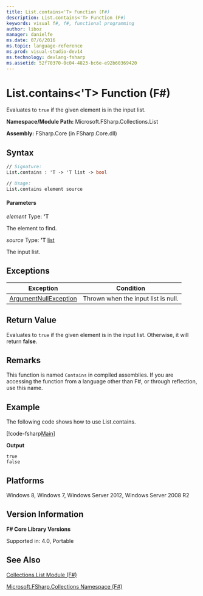 ```yaml
---
title: List.contains<'T> Function (F#)
description: List.contains<'T> Function (F#)
keywords: visual f#, f#, functional programming
author: liboz
manager: danielfe
ms.date: 07/6/2016
ms.topic: language-reference
ms.prod: visual-studio-dev14
ms.technology: devlang-fsharp
ms.assetid: 52f70370-0c04-4823-bc6e-e92b60369420 
---
```


# List.contains<'T> Function (F#)

Evaluates to `true` if the given element is in the input list.

**Namespace/Module Path:** Microsoft.FSharp.Collections.List

**Assembly:** FSharp.Core (in FSharp.Core.dll)

## Syntax

```fsharp
// Signature:
List.contains : 'T -> 'T list -> bool

// Usage:
List.contains element source
```

#### Parameters
*element*
Type: **'T**

The element to find.

*source*
Type: **'T** [list](https://msdn.microsoft.com/library/c627b668-477b-4409-91ed-06d7f1b3e4a7)

The input list.

## Exceptions

|Exception|Condition|
|----|----|
|[ArgumentNullException](https://msdn.microsoft.com/library/system.argumentnullexception.aspx)|Thrown when the input list is null.|

## Return Value

Evaluates to `true` if the given element is in the input list. Otherwise, it will return **false**.

## Remarks
This function is named `Contains` in compiled assemblies. If you are accessing the function from a language other than F#, or through reflection, use this name.

## Example

The following code shows how to use List.contains.

[!code-fsharp[Main](../../../samples/snippets/fslists/snippet113.fs)]

**Output**

```
true
false
```

## Platforms
Windows 8, Windows 7, Windows Server 2012, Windows Server 2008 R2

## Version Information
**F# Core Library Versions**

Supported in: 4.0, Portable

## See Also

[Collections.List Module &#40;F&#35;&#41;](Collections.List-Module-%5BFSharp%5D.md)

[Microsoft.FSharp.Collections Namespace &#40;F&#35;&#41;](Microsoft.FSharp.Collections-Namespace-%5BFSharp%5D.md)